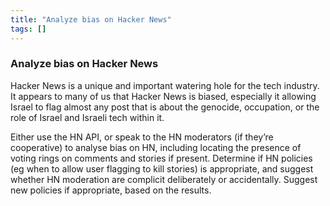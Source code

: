 ```yaml
---
title: "Analyze bias on Hacker News"
tags: []
---
```


### Analyze bias on Hacker News

Hacker News is a unique and important watering hole for the tech industry. It appears to many of us that Hacker News is biased, especially it allowing Israel to flag almost any post that is about the genocide, occupation, or the role of Israel and Israeli tech within it.

Either use the HN API, or speak to the HN moderators (if they’re cooperative) to analyse bias on HN, including locating the presence of voting rings on comments and stories if present. Determine if HN policies (eg when to allow user flagging to kill stories) is appropriate, and suggest whether HN moderation are complicit deliberately or accidentally. Suggest new policies if appropriate, based on the results.
